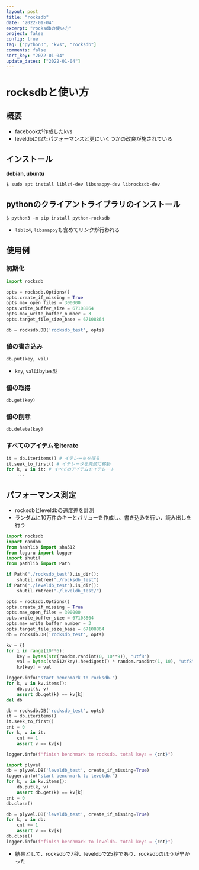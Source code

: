 ```yaml
---
layout: post
title: "rocksdb"
date: "2022-01-04"
excerpt: "rocksdbの使い方"
project: false
config: true
tag: ["python3", "kvs", "rocksdb"]
comments: false
sort_key: "2022-01-04"
update_dates: ["2022-01-04"]
---
```


# rocksdbと使い方

## 概要
 - facebookが作成したkvs
 - leveldbに似たパフォーマンスと更にいくつかの改良が施されている

## インストール

**debian, ubuntu**  
```console
$ sudo apt install liblz4-dev libsnappy-dev librocksdb-dev
```

## pythonのクライアントライブラリのインストール

```console
$ python3 -m pip install python-rocksdb
```
 - `liblz4`, `libsnappy`も含めてリンクが行われる

## 使用例

### 初期化

```python
import rocksdb

opts = rocksdb.Options()
opts.create_if_missing = True
opts.max_open_files = 300000
opts.write_buffer_size = 67108864
opts.max_write_buffer_number = 3
opts.target_file_size_base = 67108864

db = rocksdb.DB('rocksdb_test', opts)
```

### 値の書き込み

```python
db.put(key, val)
```
 - `key`, `val`はbytes型

### 値の取得

```python
db.get(key)
```

### 値の削除

```python
db.delete(key)
```

### すべてのアイテムをiterate

```python
it = db.iteritems() # イテレータを得る
it.seek_to_first() # イテレータを先頭に移動
for k, v in it: # すべてのアイテムをイテレート
    ...
```

## パフォーマンス測定
 - rocksdbとleveldbの速度差を計測
 - ランダムに10万件のキーとバリューを作成し、書き込みを行い、読み出しを行う

```python
import rocksdb
import random
from hashlib import sha512
from loguru import logger
import shutil
from pathlib import Path

if Path("./rocksdb_test").is_dir():
    shutil.rmtree("./rocksdb_test")
if Path("./leveldb_test").is_dir():
    shutil.rmtree("./leveldb_test/")

opts = rocksdb.Options()
opts.create_if_missing = True
opts.max_open_files = 300000
opts.write_buffer_size = 67108864
opts.max_write_buffer_number = 3
opts.target_file_size_base = 67108864
db = rocksdb.DB('rocksdb_test', opts)

kv = {}
for i in range(10**6):
    key = bytes(str(random.randint(0, 10**9)), "utf8")
    val = bytes(sha512(key).hexdigest() * random.randint(1, 10), "utf8")
    kv[key] = val

logger.info("start benchmark to rocksdb.")
for k, v in kv.items():
    db.put(k, v)
    assert db.get(k) == kv[k]
del db

db = rocksdb.DB('rocksdb_test', opts)
it = db.iteritems()
it.seek_to_first()
cnt = 0
for k, v in it:
    cnt += 1
    assert v == kv[k]

logger.info(f"finish benchmark to rocksdb. total keys = {cnt}")

import plyvel
db = plyvel.DB('leveldb_test', create_if_missing=True)
logger.info("start benchmark to leveldb.")
for k, v in kv.items():
    db.put(k, v)
    assert db.get(k) == kv[k]
cnt = 0
db.close()

db = plyvel.DB('leveldb_test', create_if_missing=True)
for k, v in db:
    cnt += 1
    assert v == kv[k]
db.close()
logger.info(f"finish benchmark to leveldb. total keys = {cnt}")
```
 - 結果として、rocksdbで7秒、leveldbで25秒であり、rocksdbのほうが早かった
